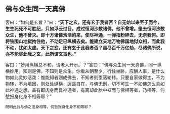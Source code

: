 ## 佛与众生同一天真佛

客曰：“如何是玄旨？”曰：“__天下之玄，还有玄于我者否？自无始以来至于而今，生生死死不可胜纪，只如浮云过目。成过恒河沙数诸佛，他不曾增。堕去恒河沙数众生，他不曾灭。即十方诸佛浩浩的来，使尽神通，一弹指粉碎去，无奈我何。即将铁围山地狱拘住他，不动足已纵横去矣。能建立天地万物佛国地狱众相，而此我不动，犹如太虚。天下之玄，还有玄于此我者否？虽尽百千万亿劫，尽诸佛所说，亦不能尽此我之玄，此所谓玄旨也。”__

 客曰：“妙用纵横总不和，请老人开示。？”答曰：“佛与众生同一天真佛，同一纵横妙用。知则是佛，不知则是众生。你看从朝至夕，行住坐卧，应酬人事，是什么物如此灵妙活泼：惟能知者则成佛去，不知者则堕落轮转。只要自家做得主，不为物转，不为境困，则处处纵横，逍遥自在，与佛无别，切不可生一不如佛怎么具如此神通之想。盖有即肉身而具神通者，有离却此胎中袄而与佛相等者，乃相等，何愁报身化身不相等耶？”

```yang
既明此我与佛之法身相等，何愁报身化身不相等耶？
```
